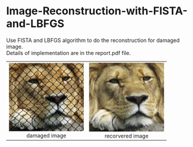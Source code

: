 # Image-Reconstruction-with-FISTA-and-LBFGS

Use FISTA and LBFGS algorithm to do the reconstruction for damaged image.<br>
Details of implementation are in the report.pdf file.
<table>
    <tr>
        <td ><center><img src="damaged image.png" width="200"><br>damaged image</center></td>
        <td ><center><img src="recorvered image.png" width="200"><br>recorvered image</center></td>
    </tr>
</table>

